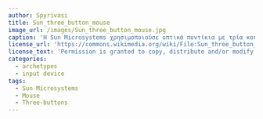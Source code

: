 ```yaml
---
author: Spyrivasi
title: Sun_three_button_mouse
image_url: /images/Sun_three_button_mouse.jpg
caption: 'Η Sun Microsystems χρησιμοποιούσε οπτικά ποντίκια με τρία κουμπιά. Ανάλογα με την εφαρμογή το μεσαίο κουμπί έκανε διαφορετική εργασία. Για παράδειγμα σε ένα τερματικό, το μεσαίο κουμπί έκανε επικόλληση.'
license_url: 'https://commons.wikimedia.org/wiki/File:Sun_three_button_mouse.jpg'
license_text: 'Permission is granted to copy, distribute and/or modify this document under the terms of the GNU Free Documentation License, Version 1.2 or any later version published by the Free Software Foundation; with no Invariant Sections, no Front-Cover Texts, and no Back-Cover Texts. A copy of the license is included in the section entitled GNU Free Documentation License.'
categories:
  - archetypes
  - input device
tags:
  - Sun Microsystems
  - Mouse
  - Three-buttons
---
```


